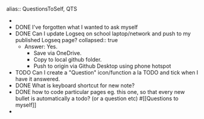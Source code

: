 alias:: QuestionsToSelf, QTS

-
- DONE I've forgotten what I wanted to ask myself
- DONE Can I update Logseq on school laptop/network and push to my published Logseq page?
  collapsed:: true
	- Answer: Yes.
		- Save via OneDrive.
		- Copy to local github folder.
		- Push to origin via Github Desktop using phone hotspot
- TODO Can I create a "Question" icon/function a la TODO and tick when I have it answered.
- DONE What is keyboard shortcut for new note?
- DONE how to code particular pages eg. this one, so that every new bullet is automatically a todo? (or a question etc) #[[Questions to myself]]
-
